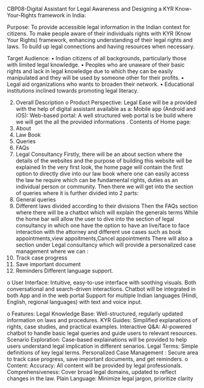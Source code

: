 CBP08-Digital Assistant for Legal Awareness and Designing a KYR Know-Your-Rights framework in India:



Purpose:
To provide accessible legal information in the Indian context for citizens.
To make people aware of their individuals rights with KYR (Know Your Rights) framework, enhancing understanding of their legal rights and laws.
To build up legal connections and having resources when necessary.

Target Audience:
•	Indian citizens of all backgrounds, particularly those with limited legal knowledge.
•	Peoples who are unaware of their basic rights and lack in legal knowledge due to which they can be easily manipulated and they will be used by someone other for their profits.
•	Legal aid organizations who wants to broaden their network.
•	Educational institutions inclined towards promoting legal literacy.

2. Overall Description
o	Product Perspective: Legal Ease will be a provided with the help of digital assistant available as a:
Mobile app (Android and iOS):
Web-based portal:
A well structured web portal is be build where we will get the all the provided informations . 
Contents of Home page:
1.	About
2.	Law Book
3.	Queries
4.	FAQs
5.	Legal Consultancy
Firstly, there will be an about section where the details of the websites and the purpose of building this website will be explained
In the very first look, the home page will contain the first option to directly dive into our law book where one can easily access the law he require which can be fundamental rights, duties as an individual person or community.
Then there we will get into the section of queries where it is further divided into 2 parts:
1.	General queries
2.	Different laws divided according to their divisions
Then the FAQs section where there will be a chatbot which will explain the generals terms
While the home bar will allow the user to dive into the section of legal consultancy in which one have the option to have an live/face to face interaction with the attorney and different use cases such as book appointments,view appoitments,Cancel appointments
There will also a section under Legal consultancy which will provide a personalized case management where we can :
1.	Track case progress
2.	Save important document
3.	Reminders
Different language support. 
    
o	User Interface:
Intuitive, easy-to-use interface with soothing visuals.
Both conversational and search-driven interactions.
Chatbot will be integrated in both App and in the web portal
Support for multiple Indian languages (Hindi, English, regional languages) with text and voice input.

o	Features:
Legal Knowledge Base: Well-structured, regularly updated information on laws and procedures.
KYR Guides: Simplified explanations of rights, case studies, and practical examples.
Interactive Q&A: AI-powered chatbot to handle basic legal queries and guide users to relevant resources.
Scenario Exploration: Case-based explainations will be provided to help users understand legal implication in different senarios.
Legal Terms: Simple definitions of key legal terms.
Personalized Case Management : Secure area to track case progress, save important documents, and get reminders.
o	Content:
Accuracy: All content will be provided by legal professionals.
Comprehensiveness: Cover broad legal domains, updated to reflect changes in the law.
Plain Language: Minimize legal jargon, prioritize clarity
